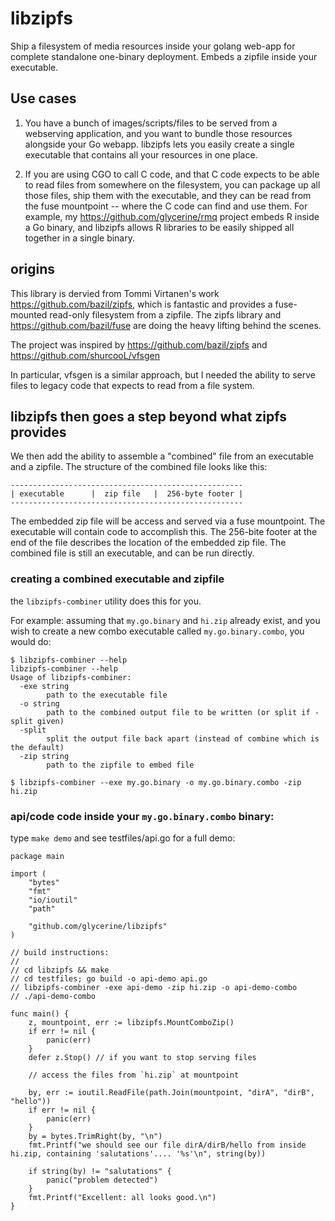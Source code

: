 libzipfs
===========

Ship a filesystem of media resources inside your golang web-app for complete
standalone one-binary deployment. Embeds a zipfile inside your executable.

## Use cases

1. You have a bunch of images/scripts/files to be served from a webserving application,
   and you want to bundle those resources alongside your Go webapp. libzipfs lets
   you easily create a single executable that contains all your resources in one
   place.

1. If you are using CGO to call C code, and that C code expects to be able to
   read files from somewhere on the filesystem, you can package up all those
   files, ship them with the executable, and they can be read from the
   fuse mountpoint -- where the C code can find and use them. For example,
   my https://github.com/glycerine/rmq project embeds R inside a Go binary,
   and libzipfs allows R libraries to be easily shipped all together in a
   single binary.


## origins

This library is dervied from Tommi Virtanen's work https://github.com/bazil/zipfs,
which is fantastic and provides a fuse-mounted read-only filesystem from a zipfile.
The zipfs library and https://github.com/bazil/fuse are doing the heavy lifting 
behind the scenes.

The project was inspired by https://github.com/bazil/zipfs and https://github.com/shurcooL/vfsgen

In particular, vfsgen is a similar approach, but I needed the ability to serve files to legacy code that
expects to read from a file system.

## libzipfs then goes a step beyond what zipfs provides

We then add the ability to assemble a "combined" file from an executable
and a zipfile. The structure of the combined file looks like this:

~~~
----------------------------------------------------
| executable      |  zip file   |  256-byte footer |
----------------------------------------------------
~~~

The embedded zip file will be access and served via a fuse mountpoint.
The executable will contain code to accomplish this. The 256-bite
footer at the end of the file describes the location of the
embedded zip file. The combined file is still an executable,
and can be run directly.

### creating a combined executable and zipfile

the `libzipfs-combiner` utility does this for you.

For example: assuming that `my.go.binary` and `hi.zip` already exist,
and you wish to create a new combo executable called `my.go.binary.combo`,
you would do:

~~~
$ libzipfs-combiner --help
libzipfs-combiner --help
Usage of libzipfs-combiner:
  -exe string
    	path to the executable file
  -o string
    	path to the combined output file to be written (or split if -split given)
  -split
    	split the output file back apart (instead of combine which is the default)
  -zip string
    	path to the zipfile to embed file

$ libzipfs-combiner --exe my.go.binary -o my.go.binary.combo -zip hi.zip
~~~

### api/code code inside your `my.go.binary.combo` binary:

type `make demo` and see testfiles/api.go for a full demo:

~~~
package main

import (
	"bytes"
	"fmt"
	"io/ioutil"
	"path"

	"github.com/glycerine/libzipfs"
)

// build instructions:
//
// cd libzipfs && make
// cd testfiles; go build -o api-demo api.go
// libzipfs-combiner -exe api-demo -zip hi.zip -o api-demo-combo
// ./api-demo-combo

func main() {
	z, mountpoint, err := libzipfs.MountComboZip()
	if err != nil {
		panic(err)
	}
	defer z.Stop() // if you want to stop serving files

	// access the files from `hi.zip` at mountpoint

	by, err := ioutil.ReadFile(path.Join(mountpoint, "dirA", "dirB", "hello"))
	if err != nil {
		panic(err)
	}
	by = bytes.TrimRight(by, "\n")
	fmt.Printf("we should see our file dirA/dirB/hello from inside hi.zip, containing 'salutations'.... '%s'\n", string(by))

	if string(by) != "salutations" {
		panic("problem detected")
	}
	fmt.Printf("Excellent: all looks good.\n")
}
~~~
